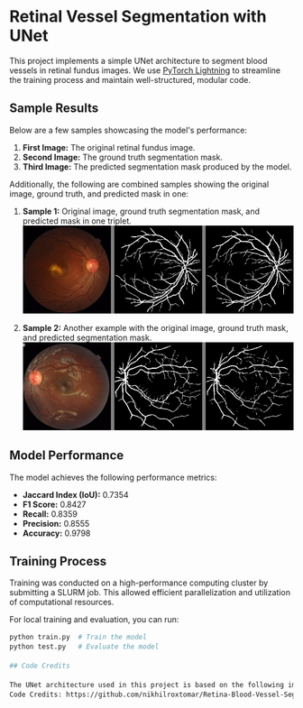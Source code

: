 # Retinal Vessel Segmentation with UNet

This project implements a simple UNet architecture to segment blood vessels in retinal fundus images. We use [PyTorch Lightning](https://www.pytorchlightning.ai/) to streamline the training process and maintain well-structured, modular code.

## Sample Results

Below are a few samples showcasing the model's performance:

1. **First Image:** The original retinal fundus image.
2. **Second Image:** The ground truth segmentation mask.
3. **Third Image:** The predicted segmentation mask produced by the model.

Additionally, the following are combined samples showing the original image, ground truth, and predicted mask in one:

1. **Sample 1:** Original image, ground truth segmentation mask, and predicted mask in one triplet.  
   ![Results Triplet](results/1_A.png)

2. **Sample 2:** Another example with the original image, ground truth mask, and predicted segmentation mask.  
   ![Results Triplet 2](results/192_N.png)

   
## Model Performance

The model achieves the following performance metrics:

- **Jaccard Index (IoU):** 0.7354
- **F1 Score:** 0.8427
- **Recall:** 0.8359
- **Precision:** 0.8555
- **Accuracy:** 0.9798

## Training Process

Training was conducted on a high-performance computing cluster by submitting a SLURM job. This allowed efficient parallelization and utilization of computational resources.

For local training and evaluation, you can run:

```bash
python train.py  # Train the model
python test.py   # Evaluate the model

## Code Credits

The UNet architecture used in this project is based on the following implementation:  
Code Credits: https://github.com/nikhilroxtomar/Retina-Blood-Vessel-Segmentation-in-PyTorch/tree/main
